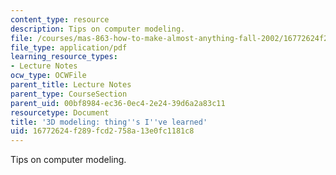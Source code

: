 ```yaml
---
content_type: resource
description: Tips on computer modeling.
file: /courses/mas-863-how-to-make-almost-anything-fall-2002/16772624f289fcd2758a13e0fc1181c8_3dmodeling.pdf
file_type: application/pdf
learning_resource_types:
- Lecture Notes
ocw_type: OCWFile
parent_title: Lecture Notes
parent_type: CourseSection
parent_uid: 00bf8984-ec36-0ec4-2e24-39d6a2a83c11
resourcetype: Document
title: '3D modeling: thing''s I''ve learned'
uid: 16772624-f289-fcd2-758a-13e0fc1181c8
---
```

Tips on computer modeling.

